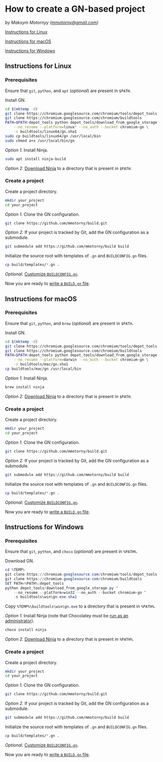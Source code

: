 # How to create a GN-based project

*by Maksym Motornyy (mmotorny@gmail.com)*



[Instructions for Linux](#instructions-for-linux)

[Instructions for macOS](#instructions-for-macos)

[Instructions for Windows](#instructions-for-windows)



## Instructions for Linux

### Prerequisites

Ensure that `git`, `python`, and `apt` (*optional*) are present in `$PATH`.

Install GN.

```sh
cd $(mktemp -d)
git clone https://chromium.googlesource.com/chromium/tools/depot_tools.git
git clone https://chromium.googlesource.com/chromium/buildtools
PATH=$PATH:depot_tools python depot_tools/download_from_google_storage.py \
    --no_resume --platform=linux* --no_auth --bucket chromium-gn \
    -s buildtools/linux64/gn.sha1
sudo cp buildtools/linux64/gn /usr/local/bin
sudo chmod a+x /usr/local/bin/gn
```

*Option 1.* Install Ninja.

```sh
sudo apt install ninja-build
```

*Option 2.* [Download Ninja](https://github.com/ninja-build/ninja/releases) to a directory that is present in `$PATH`.

### Create a project

Create a project directory.

```sh
mkdir your_project
cd your_project
```

*Option 1.* Clone the GN configuration.

```sh
git clone https://github.com/mmotorny/build.git
```

*Option 2.* If your project is tracked by Git, add the GN configuration as a submodule.

```sh
git submodule add https://github.com/mmotorny/build build
```

Initialize the source root with templates of `.gn` and `BUILDCONFIG.gn` files.

```sh
cp build/templates/*.gn .
```

*Optional.* [Customize `BUILDCONFIG.gn`](/templates/README.md).

Now you are ready to [write a `BUILD.gn` file](https://chromium.googlesource.com/chromium/src/tools/gn/+/HEAD/docs/quick_start.md#adding-a-build-file).



## Instructions for macOS

### Prerequisites

Ensure that `git`, `python`, and `brew` (*optional*) are present in `$PATH`.

Install GN.

```sh
cd $(mktemp -d)
git clone https://chromium.googlesource.com/chromium/tools/depot_tools.git
git clone https://chromium.googlesource.com/chromium/buildtools
PATH=$PATH:depot_tools python depot_tools/download_from_google_storage.py \
    --no_resume --platform=darwin --no_auth --bucket chromium-gn \
    -s buildtools/mac/gn.sha1
cp buildtools/mac/gn /usr/local/bin
```

*Option 1.* Install Ninja.

```sh
brew install ninja
```

*Option 2.* [Download Ninja](https://github.com/ninja-build/ninja/releases) to a directory that is present in `$PATH`.

### Create a project

Create a project directory.

```sh
mkdir your_project
cd your_project
```

*Option 1.* Clone the GN configuration.

```sh
git clone https://github.com/mmotorny/build.git
```

*Option 2.* If your project is tracked by Git, add the GN configuration as a submodule.

```sh
git submodule add https://github.com/mmotorny/build build
```

Initialize the source root with templates of `.gn` and `BUILDCONFIG.gn` files.

```sh
cp build/templates/*.gn .
```

*Optional.* [Customize `BUILDCONFIG.gn`](/templates/README.md).

Now you are ready to [write a `BUILD.gn` file](https://chromium.googlesource.com/chromium/src/tools/gn/+/HEAD/docs/quick_start.md#adding-a-build-file).



## Instructions for Windows

### Prerequisites

Ensure that `git`, `python`, and `choco` (*optional*) are present in `%PATH%`.

Download GN.

```powershell
cd %TEMP%
git clone https://chromium.googlesource.com/chromium/tools/depot_tools.git
git clone https://chromium.googlesource.com/chromium/buildtools
SET PATH=%PATH%;depot_tools
python depot_tools/download_from_google_storage.py ^
    --no_resume --platform=win32 --no_auth --bucket chromium-gn ^
    -s buildtools\win\gn.exe.sha1
```

Copy `%TEMP%\buildtools\win\gn.exe` to a directory that is present in `%PATH%`.

*Option 1.* Install Ninja (note that Chocolatey must be [run as an administrator](https://technet.microsoft.com/en-us/library/cc947813(v=ws.10).aspx)).

```sh
choco install ninja
```

*Option 2.* [Download Ninja](https://github.com/ninja-build/ninja/releases) to a directory that is present in `%PATH%`.

### Create a project

Create a project directory.

```sh
mkdir your_project
cd your_project
```

*Option 1.* Clone the GN configuration.

```sh
git clone https://github.com/mmotorny/build.git
```

*Option 2.* If your project is tracked by Git, add the GN configuration as a submodule.

```sh
git submodule add https://github.com/mmotorny/build build
```

Initialize the source root with templates of `.gn` and `BUILDCONFIG.gn` files.

```sh
cp build/templates/*.gn .
```

*Optional.* [Customize `BUILDCONFIG.gn`](/templates/README.md).

Now you are ready to [write a `BUILD.gn` file](https://chromium.googlesource.com/chromium/src/tools/gn/+/HEAD/docs/quick_start.md#adding-a-build-file).